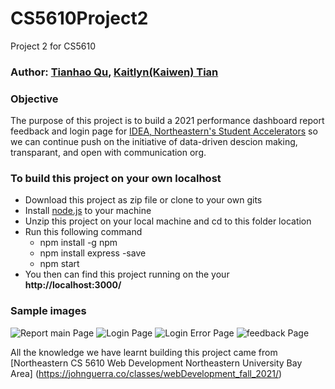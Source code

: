 # CS5610Project2
Project 2 for CS5610

### Author: [Tianhao Qu](https://thq12345.github.io/PersonalHomepage/), [Kaitlyn(Kaiwen) Tian](https://kaitlyntian.github.io/homepage/index.html)
### Objective
 The purpose of this project is to build a 2021 performance dashboard report feedback and login page for [IDEA, Northeastern's Student Accelerators](https://www.northeastern.edu/idea/) so we can continue push on the initiative of data-driven descion making, transparant, and open with communication org.

### To build this project on your own localhost
* Download this project as zip file or clone to your own gits
* Install [node.js](https://nodejs.org/en/) to your machine
* Unzip this project on your local machine and cd to this folder location
* Run this following command
    * npm install -g npm
    * npm install express -save
    * npm start
* You then can find this project running on the your **http://localhost:3000/**

### Sample images
![Report main Page](https://github.com/kaitlyntian/CS5610Project2-main-kaitlyn/blob/main/client/images/report_screenshot.png)
![Login Page](https://github.com/kaitlyntian/CS5610Project2-main-kaitlyn/blob/main/client/images/login_screenshot.png)
![Login Error Page](https://github.com/kaitlyntian/CS5610Project2-main-kaitlyn/blob/main/client/images/login_errorpage.png)
![feedback Page](https://github.com/kaitlyntian/CS5610Project2-main-kaitlyn/blob/main/client/images/feedback_page.png?raw=true)


All the knowledge we have learnt building this project came from [Northeastern CS 5610 Web Development
Northeastern University Bay Area] (https://johnguerra.co/classes/webDevelopment_fall_2021/)

